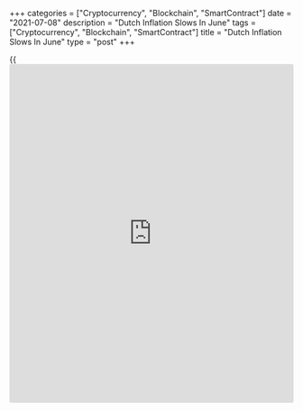 +++
categories = ["Cryptocurrency", "Blockchain", "SmartContract"]
date = "2021-07-08"
description = "Dutch Inflation Slows In June"
tags = ["Cryptocurrency", "Blockchain", "SmartContract"]
title = "Dutch Inflation Slows In June"
type = "post"
+++

{{<iframe id="large-banner" src="https://www.bounty.group/#slide=21.0" width="100%" height="600" scrolling="no" style="border: 0px solid rgb(216, 221, 230); border-radius: 3px;">}}

Dutch consumer price inflation eased in June, data from the Central
Bureau of Statistics showed on Thursday.

The consumer price index rose 2.0 percent year-on-year in June, after a
2.1 percent increase in May.

Prices for tobacco was 2.9 percent higher in June, after a 8.3 percent
rise in May. Prices for motor fuels rose 17.4 percent.

Inflation increased in May, mainly due to higher prices for gas and
electricity, the agency said.

Inflation based on the Harmonized Index of Consumer Prices, or HICP,
eased to 1.7 percent in June from 2.0 percent in the previous month.

For comments and feedback [contact](https://www.playgroundfx.com/contact/): editorial@rtt[news](https://www.letsplayfx.com/blog/forex-news-website/).com

[Economic News][1]

 **What parts of the world are seeing the best (and worst) economic
performances lately? Click[here][2] to check out our [Econ Scorecard][2]
and find out! See up-to-the-moment [ranking](https://www.playgroundfx.com/blog/crypto-exchange-ranking/)s for the best and worst
performers in [GDP][3], [unemployment rate][4], [inflation][2] and much
more.**

   1. www.rtt[news](https://www.letsplayfx.com/blog/forex-news-website/).com/Content/EconomicNews.aspx
   2. www.rtt[news](https://www.letsplayfx.com/blog/forex-news-website/).com/economic-scorecard/world-rank/CPI/highest-performance.aspx
   3. www.rtt[news](https://www.letsplayfx.com/blog/forex-news-website/).com/economic-scorecard/world-rank/GDP/highest-performance.aspx
   4. www.rtt[news](https://www.letsplayfx.com/blog/forex-news-website/).com/economic-scorecard/world-rank/unemployment-rate/lowest-performance.aspx